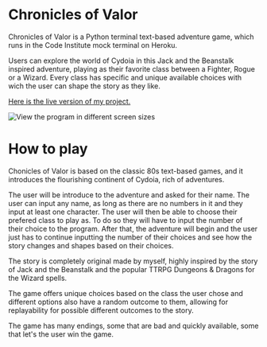 # Chronicles of Valor
Chronicles of Valor is a Python terminal text-based adventure game, which runs in the Code Institute mock terminal on Heroku.

Users can explore the world of Cydoia in this Jack and the Beanstalk inspired adventure, playing as their favorite class between a Fighter, Rogue or a Wizard. Every class has specific and unique available choices with wich the user can shape the story as they like.

[Here is the live version of my project.](https://chronicles-of-valor-8373a8ffd135.herokuapp.com/)

![View the program in different screen sizes](https://i.ibb.co/tm9tcY9/programindifferentscreens.png)

# How to play
Chonicles of Valor is based on the classic 80s text-based games, and it introduces the flourishing continent of Cydoia, rich of adventures.

The user will be introduce to the adventure and asked for their name. The user can input any name, as long as there are no numbers in it and they input at least one character. The user will then be able to choose their prefered class to play as. To do so they will have to input the number of their choice to the program. After that, the adventure will begin and the user just has to continue inputting the number of their choices and see how the story changes and shapes based on their choices.

The story is completely original made by myself, highly inspired by the story of Jack and the Beanstalk and the popular TTRPG Dungeons & Dragons for the Wizard spells.

The game offers unique choices based on the class the user chose and different options also have a random outcome to them, allowing for replayability for possible different outcomes to the story.

The game has many endings, some that are bad and quickly available, some that let's the user win the game.
